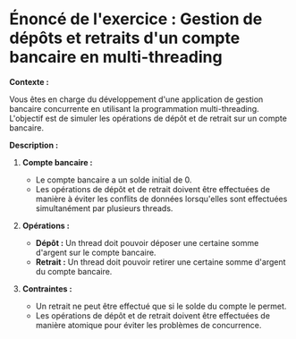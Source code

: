 # Énoncé de l'exercice : Gestion de dépôts et retraits d'un compte bancaire en multi-threading



**Contexte :**

Vous êtes en charge du développement d'une application de gestion bancaire concurrente en utilisant la programmation multi-threading. L'objectif est de simuler les opérations de dépôt et de retrait sur un compte bancaire.

**Description :**

1. **Compte bancaire :**
   - Le compte bancaire a un solde initial de 0.
   - Les opérations de dépôt et de retrait doivent être effectuées de manière à éviter les conflits de données lorsqu'elles sont effectuées simultanément par plusieurs threads.

2. **Opérations :**
   - **Dépôt :** Un thread doit pouvoir déposer une certaine somme d'argent sur le compte bancaire.
   - **Retrait :** Un thread doit pouvoir retirer une certaine somme d'argent du compte bancaire.

3. **Contraintes :**
   - Un retrait ne peut être effectué que si le solde du compte le permet.
   - Les opérations de dépôt et de retrait doivent être effectuées de manière atomique pour éviter les problèmes de concurrence.



